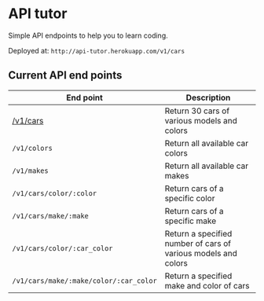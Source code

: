 # API tutor

Simple API endpoints to help you to learn coding.

Deployed at: `http://api-tutor.herokuapp.com/v1/cars`

## Current API end points

| End point      |    Description       |
|----------------|----------------------|
| [/v1/cars](http://api-tutor.herokuapp.com/v1/cars)       | Return 30 cars of various models and colors                      |
| `/v1/colors`       | Return all available car colors|
| `/v1/makes`       | Return all available car makes|
| `/v1/cars/color/:color`       | Return  cars of a specific color |
| `/v1/cars/make/:make`       | Return  cars of a specific make |
| `/v1/cars/color/:car_color`       | Return a specified number of cars of various models and colors |
| `/v1/cars/make/:make/color/:car_color`       | Return a specified make and color of cars|
